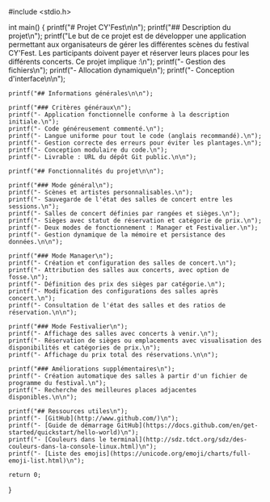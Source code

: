 #include <stdio.h>

int main() {
    printf("# Projet CY'Fest\n\n");
    printf("## Description du projet\n");
    printf("Le but de ce projet est de développer une application permettant aux organisateurs de gérer les différentes scènes du festival CY'Fest. Les participants doivent payer et réserver leurs places pour les différents concerts. Ce projet implique :\n");
    printf("- Gestion des fichiers\n");
    printf("- Allocation dynamique\n");
    printf("- Conception d'interface\n\n");

    printf("## Informations générales\n\n");

    printf("### Critères généraux\n");
    printf("- Application fonctionnelle conforme à la description initiale.\n");
    printf("- Code généreusement commenté.\n");
    printf("- Langue uniforme pour tout le code (anglais recommandé).\n");
    printf("- Gestion correcte des erreurs pour éviter les plantages.\n");
    printf("- Conception modulaire du code.\n");
    printf("- Livrable : URL du dépôt Git public.\n\n");

    printf("## Fonctionnalités du projet\n\n");

    printf("### Mode général\n");
    printf("- Scènes et artistes personnalisables.\n");
    printf("- Sauvegarde de l'état des salles de concert entre les sessions.\n");
    printf("- Salles de concert définies par rangées et sièges.\n");
    printf("- Sièges avec statut de réservation et catégorie de prix.\n");
    printf("- Deux modes de fonctionnement : Manager et Festivalier.\n");
    printf("- Gestion dynamique de la mémoire et persistance des données.\n\n");

    printf("### Mode Manager\n");
    printf("- Création et configuration des salles de concert.\n");
    printf("- Attribution des salles aux concerts, avec option de fosse.\n");
    printf("- Définition des prix des sièges par catégorie.\n");
    printf("- Modification des configurations des salles après concert.\n");
    printf("- Consultation de l'état des salles et des ratios de réservation.\n\n");

    printf("### Mode Festivalier\n");
    printf("- Affichage des salles avec concerts à venir.\n");
    printf("- Réservation de sièges ou emplacements avec visualisation des disponibilités et catégories de prix.\n");
    printf("- Affichage du prix total des réservations.\n\n");

    printf("### Améliorations supplémentaires\n");
    printf("- Création automatique des salles à partir d'un fichier de programme du festival.\n");
    printf("- Recherche des meilleures places adjacentes disponibles.\n\n");

    printf("## Ressources utiles\n");
    printf("- [GitHub](http://www.github.com/)\n");
    printf("- [Guide de démarrage GitHub](https://docs.github.com/en/get-started/quickstart/hello-world)\n");
    printf("- [Couleurs dans le terminal](http://sdz.tdct.org/sdz/des-couleurs-dans-la-console-linux.html)\n");
    printf("- [Liste des emojis](https://unicode.org/emoji/charts/full-emoji-list.html)\n");

    return 0;
}
